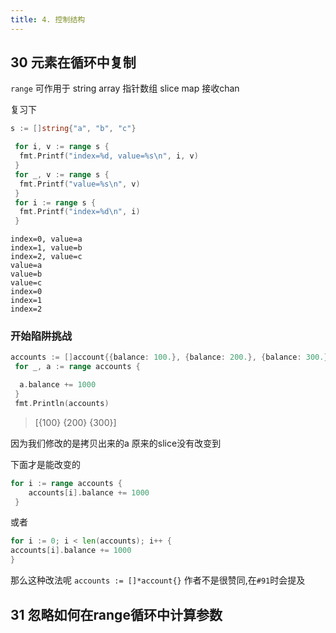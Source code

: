 ```yaml
---
title: 4. 控制结构
---
```

## 30 元素在循环中复制

`range` 可作用于 string array 指针数组 slice map 接收chan

复习下

```go
s := []string{"a", "b", "c"}

 for i, v := range s {
  fmt.Printf("index=%d, value=%s\n", i, v)
 }
 for _, v := range s {
  fmt.Printf("value=%s\n", v)
 }
 for i := range s {
  fmt.Printf("index=%d\n", i)
 }
```

```shell
index=0, value=a
index=1, value=b
index=2, value=c
value=a
value=b
value=c
index=0
index=1
index=2
```

### 开始陷阱挑战

```go
accounts := []account{{balance: 100.}, {balance: 200.}, {balance: 300.}}
 for _, a := range accounts {

  a.balance += 1000
 }
 fmt.Println(accounts)
```

> [{100} {200} {300}]

因为我们修改的是拷贝出来的a 原来的slice没有改变到

下面才是能改变的

```go
for i := range accounts {
    accounts[i].balance += 1000
 }
```

或者

```go
for i := 0; i < len(accounts); i++ {
accounts[i].balance += 1000
}

```

那么这种改法呢
`accounts := []*account{}`
作者不是很赞同,在`#91`时会提及

## 31 忽略如何在range循环中计算参数


